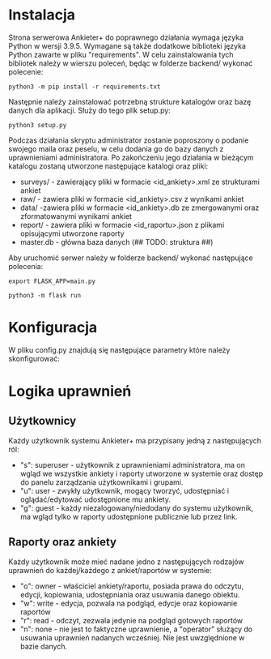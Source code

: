 # Instalacja
Strona serwerowa Ankieter+ do poprawnego działania wymaga języka Python w wersji 3.9.5. Wymagane są także dodatkowe biblioteki języka Python zawarte w pliku "requirements". W celu zainstalowania tych bibliotek należy w wierszu poleceń, będąc w folderze backend/ wykonać polecenie:

    python3 -m pip install -r requirements.txt
Następnie należy zainstalować potrzebną strukture katalogów oraz bazę danych dla aplikacji. Służy do tego plik setup.py:

    python3 setup.py
   Podczas działania skryptu administrator zostanie poproszony o podanie swojego maila oraz peselu, w celu dodania go do bazy danych z uprawnieniami administratora. Po zakończeniu jego działania w bieżącym katalogu zostaną utworzone następujące katalogi oraz pliki:
   

 - surveys/ - zawierający pliki w formacie <id_ankiety>.xml ze strukturami ankiet
 - raw/ - zawiera pliki w formacie <id_ankiety>.csv z wynikami ankiet
 - data/ -zawiera pliki w formacie <id_ankiety>.db ze zmergowanymi oraz zformatowanymi wynikami ankiet
 - report/ - zawiera pliki w formacie <id_raportu>.json z plikami opisującymi utworzone raporty
 - master.db - główna baza danych (## TODO: struktura ##)

Aby uruchomić serwer należy w folderze backend/ wykonać następujące polecenia:

    export FLASK_APP=main.py

    python3 -m flask run


   
# Konfiguracja
W pliku config.py znajdują się następujące parametry które należy skonfigurować:

# Logika uprawnień
## Użytkownicy
Każdy użytkownik systemu Ankieter+ ma przypisany jedną z następujących ról:

 - "s": superuser - użytkownik z uprawnieniami administratora, ma on wgląd we wszystkie ankiety i raporty utworzone w systemie oraz dostęp do panelu zarządzania użytkownikami i grupami.
 - "u": user - zwykły użytkownik, mogący tworzyć, udostępniać i oglądać/edytować udostępnione mu ankiety.
 - "g": guest - każdy niezalogowany/niedodany do systemu użytkownik, ma wgląd tylko w raporty udostępnione publicznie lub przez link.

## Raporty oraz ankiety
Każdy użytkownik może mieć nadane jedno z następujących rodzajów uprawnień do każdej/każdego z ankiet/raportów w systemie:

 - "o": owner - właściciel ankiety/raportu, posiada prawa do odczytu, edycji, kopiowania, udostępniania oraz usuwania danego obiektu.
 - "w": write - edycja, pozwala na podgląd, edycje oraz kopiowanie raportów
 - "r": read - odczyt, zezwala jedynie na podgląd gotowych raportów
 - "n": none - nie jest to faktyczne uprawnienie, a "operator" służący do usuwania uprawnień nadanych wcześniej. Nie jest uwzględnione w bazie danych.

